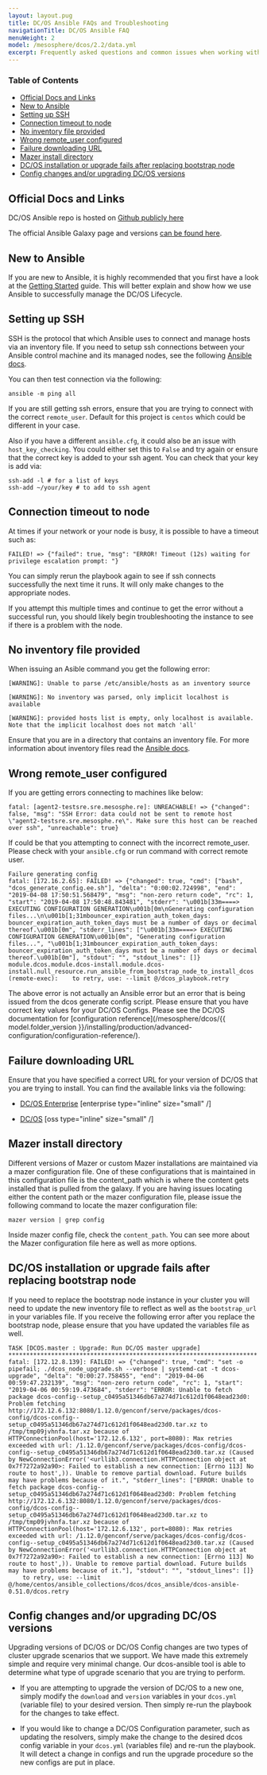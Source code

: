 ```yaml
---
layout: layout.pug
title: DC/OS Ansible FAQs and Troubleshooting
navigationTitle: DC/OS Ansible FAQ
menuWeight: 2
model: /mesosphere/dcos/2.2/data.yml
excerpt: Frequently asked questions and common issues when working with Ansible for DC/OS
---
```


### Table of Contents
- [Official Docs and Links](#official-docs-and-links)
- [New to Ansible](#new-to-ansible)
- [Setting up SSH](#setting-up-ssh)
- [Connection timeout to node](#connection-timeout-to-node)
- [No inventory file provided](#no-inventory-file-provided)
- [Wrong remote_user configured](#wrong-remoteuser-configured)
- [Failure downloading URL](#failure-downloading-url)
- [Mazer install directory](#mazer-install-directory)
- [DC/OS installation or upgrade fails after replacing bootstrap node](#dcos-installation-or-upgrade-fails-after-replacing-bootstrap-node)
- [Config changes and/or upgrading DC/OS versions](#config-changes-andor-upgrading-dcos-versions)


## Official Docs and Links
DC/OS Ansible repo is hosted on [Github publicly here](https://github.com/dcos/dcos-ansible)

The official Ansible Galaxy page and versions [can be found here](https://galaxy.ansible.com/dcos/dcos_ansible).

## New to Ansible
If you are new to Ansible, it is highly recommended that you first have a look at the [Getting Started](https://docs.ansible.com/ansible/latest/user_guide/intro_getting_started.html#remote-connection-information) guide. This will better explain and show how we use Ansible to successfully manage the DC/OS Lifecycle.

## Setting up SSH
SSH is the protocol that which Ansible uses to connect and manage hosts via an inventory file. If you need to setup ssh connections between your Ansible control machine and its managed nodes, see the following [Ansible docs](https://docs.ansible.com/ansible/latest/user_guide/intro_getting_started.html#remote-connection-information).

You can then test connection via the following:
```
ansible -m ping all
```

If you are still getting ssh errors, ensure that you are trying to connect with the correct `remote_user`. Default for this project is `centos` which could be different in your case.

Also if you have a different `ansible.cfg`, it could also be an issue with `host_key_checking`. You could either set this to `False` and try again or ensure that the correct key is added to your ssh agent. You can check that your key is add via:

```
ssh-add -l # for a list of keys
ssh-add ~/your/key # to add to ssh agent
```

## Connection timeout to node
At times if your network or your node is busy, it is possible to have a timeout such as:

```
FAILED! => {"failed": true, "msg": "ERROR! Timeout (12s) waiting for privilege escalation prompt: "}
```

You can simply rerun the playbook again to see if ssh connects successfully the next time it runs. It will only make changes to the appropriate nodes.

If you attempt this multiple times and continue to get the error without a successful run, you should likely begin troubleshooting the instance to see if there is a problem with the node.

## No inventory file provided
When issuing an Asible command you get the following error:
```
[WARNING]: Unable to parse /etc/ansible/hosts as an inventory source

[WARNING]: No inventory was parsed, only implicit localhost is available

[WARNING]: provided hosts list is empty, only localhost is available. Note that the implicit localhost does not match 'all'
```
Ensure that you are in a directory that contains an inventory file. For more information about inventory files read the [Ansible docs](https://docs.ansible.com/ansible/latest/user_guide/intro_inventory.html#intro-inventory).

## Wrong remote_user configured
If you are getting errors connecting to machines like below:
```
fatal: [agent2-testsre.sre.mesosphe.re]: UNREACHABLE! => {"changed": false, "msg": "SSH Error: data could not be sent to remote host \"agent2-testsre.sre.mesosphe.re\". Make sure this host can be reached over ssh", "unreachable": true}
```

If could be that you attempting to connect with the incorrect remote_user. Please check with your `ansible.cfg` or run command with correct remote user.
```
Failure generating config
fatal: [172.16.2.65]: FAILED! => {"changed": true, "cmd": ["bash", "dcos_generate_config.ee.sh"], "delta": "0:00:02.724998", "end": "2019-04-08 17:50:51.568479", "msg": "non-zero return code", "rc": 1, "start": "2019-04-08 17:50:48.843481", "stderr": "\u001b[33m====> EXECUTING CONFIGURATION GENERATION\u001b[0m\nGenerating configuration files...\n\u001b[1;31mbouncer_expiration_auth_token_days: bouncer_expiration_auth_token_days must be a number of days or decimal thereof.\u001b[0m", "stderr_lines": ["\u001b[33m====> EXECUTING CONFIGURATION GENERATION\u001b[0m", "Generating configuration files...", "\u001b[1;31mbouncer_expiration_auth_token_days: bouncer_expiration_auth_token_days must be a number of days or decimal thereof.\u001b[0m"], "stdout": "", "stdout_lines": []}
module.dcos.module.dcos-install.module.dcos-install.null_resource.run_ansible_from_bootstrap_node_to_install_dcos (remote-exec): 	to retry, use: --limit @/dcos_playbook.retry
```

The above error is not actually an Ansible error but an error that is being issued from the dcos generate config script. Please ensure that you have correct key values for your DC/OS Configs. Please see the DC/OS documentation for [configuration reference](/mesosphere/dcos/{{ model.folder_version }}/installing/production/advanced-configuration/configuration-reference/).

## Failure downloading URL
Ensure that you have specified a correct URL for your version of DC/OS that you are trying to install. You can find the available links via the following:

- [DC/OS Enterprise](https://support.mesosphere.com/s/downloads)  [enterprise type="inline" size="small" /]

- [DC/OS](https://dcos.io/releases/)  [oss type="inline" size="small" /]

## Mazer install directory
Different versions of Mazer or custom Mazer installations are maintained via a mazer configuration file. One of these configurations that is maintained in this configuration file is the content_path which is where the content gets installed that is pulled from the galaxy. If you are having issues locating either the content path or the mazer configuration file, please issue the following command to locate the mazer configuration file:
```
mazer version | grep config
```

Inside mazer config file, check the `content_path`. You can see more about the Mazer configuration file here as well as more options.

## DC/OS installation or upgrade fails after replacing bootstrap node
If you need to replace the bootstrap node instance in your cluster you will need to update the new inventory file to reflect as well as the `bootstrap_url` in your variables file. If you receive the following error after you replace the bootstrap node, please ensure that you have updated the variables file as well.

```
TASK [DCOS.master : Upgrade: Run DC/OS master upgrade] **********************************************************************
fatal: [172.12.8.139]: FAILED! => {"changed": true, "cmd": "set -o pipefail; ./dcos_node_upgrade.sh --verbose | systemd-cat -t dcos-upgrade", "delta": "0:00:27.758455", "end": "2019-04-06 00:59:47.232139", "msg": "non-zero return code", "rc": 1, "start": "2019-04-06 00:59:19.473684", "stderr": "ERROR: Unable to fetch package dcos-config--setup_c0495a51346db67a274d71c612d1f0648ead23d0: Problem fetching http://172.12.6.132:8080/1.12.0/genconf/serve/packages/dcos-config/dcos-config--setup_c0495a51346db67a274d71c612d1f0648ead23d0.tar.xz to /tmp/tmp09jvhnfa.tar.xz because of HTTPConnectionPool(host='172.12.6.132', port=8080): Max retries exceeded with url: /1.12.0/genconf/serve/packages/dcos-config/dcos-config--setup_c0495a51346db67a274d71c612d1f0648ead23d0.tar.xz (Caused by NewConnectionError('<urllib3.connection.HTTPConnection object at 0x7f7272a92a90>: Failed to establish a new connection: [Errno 113] No route to host',)). Unable to remove partial download. Future builds may have problems because of it.", "stderr_lines": ["ERROR: Unable to fetch package dcos-config--setup_c0495a51346db67a274d71c612d1f0648ead23d0: Problem fetching http://172.12.6.132:8080/1.12.0/genconf/serve/packages/dcos-config/dcos-config--setup_c0495a51346db67a274d71c612d1f0648ead23d0.tar.xz to /tmp/tmp09jvhnfa.tar.xz because of HTTPConnectionPool(host='172.12.6.132', port=8080): Max retries exceeded with url: /1.12.0/genconf/serve/packages/dcos-config/dcos-config--setup_c0495a51346db67a274d71c612d1f0648ead23d0.tar.xz (Caused by NewConnectionError('<urllib3.connection.HTTPConnection object at 0x7f7272a92a90>: Failed to establish a new connection: [Errno 113] No route to host',)). Unable to remove partial download. Future builds may have problems because of it."], "stdout": "", "stdout_lines": []}
	to retry, use: --limit @/home/centos/ansible_collections/dcos/dcos_ansible/dcos-ansible-0.51.0/dcos.retry

```

## Config changes and/or upgrading DC/OS versions
Upgrading versions of DC/OS or DC/OS Config changes are two types of cluster upgrade scenarios that we support. We have made this extremely simple and require very minimal change. Our dcos-ansible tool is able to determine what type of upgrade scenario that you are trying to perform.

- If you are attempting to upgrade the version of DC/OS to a new one, simply modify the `download` and `version` variables in your `dcos.yml` (variable file) to your desired version. Then simply re-run the playbook for the changes to take effect.

- If you would like to change a DC/OS Configuration parameter, such as updating the resolvers, simply make the change to the desired dcos config variable in your `dcos.yml` (variables file) and re-run the playbook. It will detect a change in configs and run the upgrade procedure so the new configs are put in place.

